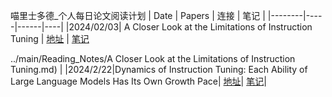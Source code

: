 喵里士多德_个人每日论文阅读计划
| Date | Papers | 连接 | 笔记 |
|--------|-----|------|----|
|2024/02/03| A Closer Look at the Limitations of Instruction Tuning | [地址](https://arxiv.org/abs/2402.05119) | [笔记](../main/Reading_Notes/A_Closer_Look.md)

../main/Reading_Notes/A Closer Look at the Limitations of Instruction Tuning.md) |
|2024/2/22|Dynamics of Instruction Tuning: Each Ability of Large Language Models Has Its Own Growth Pace| [地址](https://arxiv.org/abs/2310.19651)| [笔记](../main/Reading_Notes/Dynamics)|



